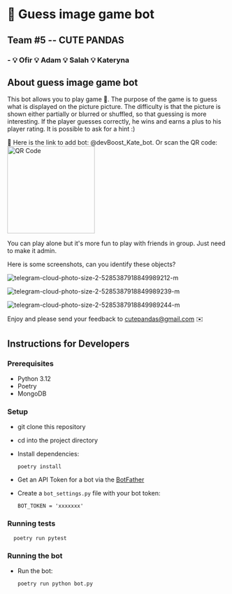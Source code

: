 # 🚀 Guess image game bot

## Team #5 -- CUTE PANDAS
### - 💡 Ofir    💡 Adam    💡 Salah    💡 Kateryna

## About guess image game bot

This bot allows you to play game 🤖.
The purpose of the game is to guess what is displayed on the picture picture.
The difficulty is that the picture is shown either partially or blurred or shuffled, so that guessing is more interesting.
If the player guesses correctly, he wins and earns a plus to his player rating.
It is possible to ask for a hint :)

🔗 Here is the link to add bot: @devBoost_Kate_bot. Or scan the QR code:  
<img src="https://github.com/user-attachments/assets/7f4e3e7c-96b3-4161-a487-cc9fe995c488" alt="QR Code" width="200"/>


You can play alone but it's more fun to play with friends in group. Just need to make it admin. 

Here is some screenshots, can you identify these objects? 

![telegram-cloud-photo-size-2-5285387918849989212-m](https://github.com/user-attachments/assets/c813094d-6e8a-42bf-9955-434be53f5c51)

![telegram-cloud-photo-size-2-5285387918849989239-m](https://github.com/user-attachments/assets/ba944a1b-035d-4ad1-85c4-ac0d407d77f3)

![telegram-cloud-photo-size-2-5285387918849989244-m](https://github.com/user-attachments/assets/469b4fbc-104e-40fa-b873-fc76ff7da0ae)

Enjoy and please send your feedback to cutepandas@gmail.com ✉️

## Instructions for Developers 
### Prerequisites
- Python 3.12
- Poetry
- MongoDB

### Setup
- git clone this repository 
- cd into the project directory
- Install dependencies:
    
      poetry install


- Get an API Token for a bot via the [BotFather](https://telegram.me/BotFather)
- Create a `bot_settings.py` file with your bot token:

      BOT_TOKEN = 'xxxxxxx'

### Running tests        

      poetry run pytest


### Running the bot        
- Run the bot:

      poetry run python bot.py
